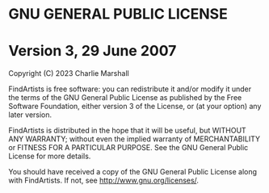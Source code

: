# GNU GENERAL PUBLIC LICENSE
# Version 3, 29 June 2007

Copyright (C) 2023 Charlie Marshall

FindArtists is free software: you can redistribute it and/or modify
it under the terms of the GNU General Public License as published by
the Free Software Foundation, either version 3 of the License, or
(at your option) any later version.

FindArtists is distributed in the hope that it will be useful,
but WITHOUT ANY WARRANTY; without even the implied warranty of
MERCHANTABILITY or FITNESS FOR A PARTICULAR PURPOSE.  See the
GNU General Public License for more details.

You should have received a copy of the GNU General Public License
along with FindArtists. If not, see <http://www.gnu.org/licenses/>.